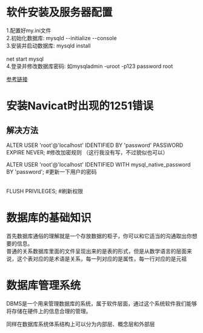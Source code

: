 软件安装及服务器配置
===
1.配置好my.ini文件<br>
2.初始化数据库:   mysqld --initialize --console<br>
3.安装并启动数据库: mysqld install<br>                 
                  net start mysql<br>
4.登录并修改数据库密码: 如mysqladmin -uroot -p123 password root<br>

[参考链接](http://www.runoob.com/mysql/mysql-install.html)<br>

安装Navicat时出现的1251错误
===
解决方法
---
ALTER USER 'root'@'localhost' IDENTIFIED BY 'password' PASSWORD EXPIRE NEVER; #修改加密规则 （这行我没有写，不过貌似也可以）<br>

ALTER USER 'root'@'localhost' IDENTIFIED WITH mysql_native_password BY 'password'; #更新一下用户的密码<br> 

FLUSH PRIVILEGES; #刷新权限<br>


数据库的基础知识
===
首先数据库通俗的理解就是一个存放数据的柜子，你可以和它适当的沟通取出你想要的信息。<br>
普通的关系数据库里面的文件呈现出来的是表的形式，但是从数学语言的层面来说，这个表对应的是术语是关系，每一列对应的是属性，每一行对应的是元祖<br>


数据库管理系统
===
DBMS是一个用来管理数据库的系统，属于软件层面，通过这个系统软件我们能够将存储在硬件上的信息合理的管理。<br>

同样在数据库系统体系结构上可以分为内部层、概念层和外部层
